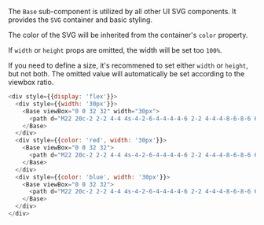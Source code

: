 The `Base` sub-component is utilized by all other UI SVG components. It provides the `SVG` container and basic styling.

The color of the SVG will be inherited from the container's `color` property.

If `width` or `height` props are omitted, the width will be set too `100%`.

If you need to define a size, it's recommened to set either `width` or `height`, but not both. The omitted value will automatically be set according to the viewbox ratio.

```js
<div style={{display: 'flex'}}>
  <div style={{width: '30px'}}>
    <Base viewBox="0 0 32 32" width="30px">
      <path d="M22 20c-2 2-2 4-4 4s-4-2-6-4-4-4-4-6 2-2 4-4-4-8-6-8-6 6-6 6c0 4 4.109 12.109 8 16s12 8 16 8c0 0 6-4 6-6s-6-8-8-6z"></path>
    </Base>
  </div>
  <div style={{color: 'red', width: '30px'}}>
    <Base viewBox="0 0 32 32">
      <path d="M22 20c-2 2-2 4-4 4s-4-2-6-4-4-4-4-6 2-2 4-4-4-8-6-8-6 6-6 6c0 4 4.109 12.109 8 16s12 8 16 8c0 0 6-4 6-6s-6-8-8-6z"></path>
    </Base>
  </div>
  <div style={{color: 'blue', width: '30px'}}>
    <Base viewBox="0 0 32 32">
      <path d="M22 20c-2 2-2 4-4 4s-4-2-6-4-4-4-4-6 2-2 4-4-4-8-6-8-6 6-6 6c0 4 4.109 12.109 8 16s12 8 16 8c0 0 6-4 6-6s-6-8-8-6z"></path>
    </Base>
  </div>
</div>
```
